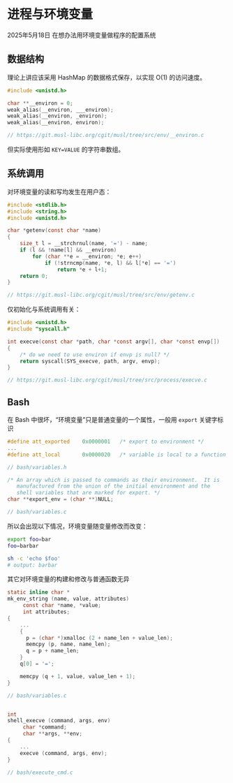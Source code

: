 # 进程与环境变量

2025年5月18日 在想办法用环境变量做程序的配置系统

## 数据结构

理论上讲应该采用 HashMap 的数据格式保存，以实现 O(1) 的访问速度。

```c
#include <unistd.h>

char **__environ = 0;
weak_alias(__environ, ___environ);
weak_alias(__environ, _environ);
weak_alias(__environ, environ);

// https://git.musl-libc.org/cgit/musl/tree/src/env/__environ.c
```

但实际使用形如 `KEY=VALUE` 的字符串数组。

## 系统调用

对环境变量的读和写均发生在用户态：

```c
#include <stdlib.h>
#include <string.h>
#include <unistd.h>

char *getenv(const char *name)
{
    size_t l = __strchrnul(name, '=') - name;
    if (l && !name[l] && __environ)
        for (char **e = __environ; *e; e++)
            if (!strncmp(name, *e, l) && l[*e] == '=')
                return *e + l+1;
    return 0;
}

// https://git.musl-libc.org/cgit/musl/tree/src/env/getenv.c
```

仅初始化与系统调用有关：

```c
#include <unistd.h>
#include "syscall.h"

int execve(const char *path, char *const argv[], char *const envp[])
{
    /* do we need to use environ if envp is null? */
    return syscall(SYS_execve, path, argv, envp);
}

// https://git.musl-libc.org/cgit/musl/tree/src/process/execve.c
```

## Bash

在 Bash 中很坏，“环境变量”只是普通变量的一个属性，一般用 `export` 关键字标识

```c
#define att_exported    0x0000001   /* export to environment */
...
#define att_local       0x0000020   /* variable is local to a function */

// bash/variables.h

/* An array which is passed to commands as their environment.  It is
   manufactured from the union of the initial environment and the
   shell variables that are marked for export. */
char **export_env = (char **)NULL;

// bash/variables.c
```

所以会出现以下情况，环境变量随变量修改而改变：

```bash
export foo=bar
foo=barbar

sh -c 'echo $foo'
# output: barbar
```

其它对环境变量的构建和修改与普通函数无异

```c
static inline char *
mk_env_string (name, value, attributes)
     const char *name, *value;
     int attributes;
{
    ...
    {
      p = (char *)xmalloc (2 + name_len + value_len);
      memcpy (p, name, name_len);
      q = p + name_len;
    }
    q[0] = '=';

	memcpy (q + 1, value, value_len + 1);
}

// bash/variables.c


int
shell_execve (command, args, env)
     char *command;
     char **args, **env;
{
    ...
    execve (command, args, env);
}

// bash/execute_cmd.c
```
